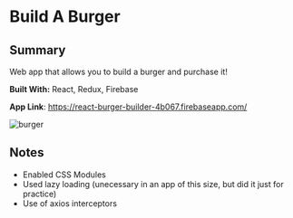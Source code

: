 # Build A Burger


## Summary

Web app that allows you to build a burger and purchase it!

**Built With:** React, Redux, Firebase

**App Link**: https://react-burger-builder-4b067.firebaseapp.com/

![burger](https://i.imgur.com/wWR8pvT.png "")

## Notes

- Enabled CSS Modules
- Used lazy loading (unecessary in an app of this size, but did it just for practice)
- Use of axios interceptors 
